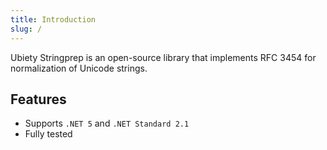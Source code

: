 ```yaml
---
title: Introduction
slug: /
---
```


Ubiety Stringprep is an open-source library that implements RFC 3454 for normalization of Unicode strings.

## Features

- Supports `.NET 5` and `.NET Standard 2.1`
- Fully tested
